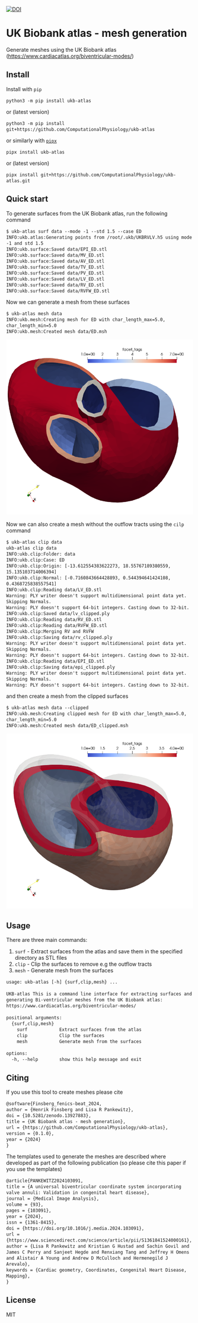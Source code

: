 [![DOI](https://zenodo.org/badge/846706235.svg)](https://doi.org/10.5281/zenodo.13927883)

# UK Biobank atlas - mesh generation

Generate meshes using the UK Biobank atlas (https://www.cardiacatlas.org/biventricular-modes/)

## Install
Install with `pip`
```
python3 -m pip install ukb-atlas
```
or (latest version)
```
python3 -m pip install git+https://github.com/ComputationalPhysiology/ukb-atlas
```
or similarly with [`pipx`](https://github.com/pypa/pipx)
```
pipx install ukb-atlas
```
or (latest version)
```
pipx install git+https://github.com/ComputationalPhysiology/ukb-atlas.git
```

## Quick start
To generate surfaces from the UK Biobank atlas, run the following command
```
$ ukb-atlas surf data --mode -1 --std 1.5 --case ED
INFO:ukb.atlas:Generating points from /root/.ukb/UKBRVLV.h5 using mode -1 and std 1.5
INFO:ukb.surface:Saved data/EPI_ED.stl
INFO:ukb.surface:Saved data/MV_ED.stl
INFO:ukb.surface:Saved data/AV_ED.stl
INFO:ukb.surface:Saved data/TV_ED.stl
INFO:ukb.surface:Saved data/PV_ED.stl
INFO:ukb.surface:Saved data/LV_ED.stl
INFO:ukb.surface:Saved data/RV_ED.stl
INFO:ukb.surface:Saved data/RVFW_ED.stl
```
Now we can generate a mesh from these surfaces
```
$ ukb-atlas mesh data
INFO:ukb.mesh:Creating mesh for ED with char_length_max=5.0, char_length_min=5.0
INFO:ukb.mesh:Created mesh data/ED.msh
```
![_](https://github.com/ComputationalPhysiology/ukb-atlas/blob/main/docs/_static/full.png)

Now we can also create a mesh without the outflow tracts using the `cilp` command
```
$ ukb-atlas clip data
ukb-atlas clip data
INFO:ukb.clip:Folder: data
INFO:ukb.clip:Case: ED
INFO:ukb.clip:Origin: [-13.612554383622273, 18.55767189380559, 15.135103714006394]
INFO:ukb.clip:Normal: [-0.7160843664428893, 0.544394641424108, 0.4368725838557541]
INFO:ukb.clip:Reading data/LV_ED.stl
Warning: PLY writer doesn't support multidimensional point data yet. Skipping Normals.
Warning: PLY doesn't support 64-bit integers. Casting down to 32-bit.
INFO:ukb.clip:Saved data/lv_clipped.ply
INFO:ukb.clip:Reading data/RV_ED.stl
INFO:ukb.clip:Reading data/RVFW_ED.stl
INFO:ukb.clip:Merging RV and RVFW
INFO:ukb.clip:Saving data/rv_clipped.ply
Warning: PLY writer doesn't support multidimensional point data yet. Skipping Normals.
Warning: PLY doesn't support 64-bit integers. Casting down to 32-bit.
INFO:ukb.clip:Reading data/EPI_ED.stl
INFO:ukb.clip:Saving data/epi_clipped.ply
Warning: PLY writer doesn't support multidimensional point data yet. Skipping Normals.
Warning: PLY doesn't support 64-bit integers. Casting down to 32-bit.
```
and then create a mesh from the clipped surfaces
```
$ ukb-atlas mesh data --clipped
INFO:ukb.mesh:Creating clipped mesh for ED with char_length_max=5.0, char_length_min=5.0
INFO:ukb.mesh:Created mesh data/ED_clipped.msh
```

![_](https://github.com/ComputationalPhysiology/ukb-atlas/blob/main/docs/_static/clipped.png)

## Usage
There are three main commands:
1. `surf` - Extract surfaces from the atlas and save them in the specified directory as STL files
2. `clip` - Clip the surfaces to remove e.g the outflow tracts
3. `mesh` - Generate mesh from the surfaces
```
usage: ukb-atlas [-h] {surf,clip,mesh} ...

UKB-atlas This is a command line interface for extracting surfaces and generating Bi-ventricular meshes from the UK Biobank atlas: https://www.cardiacatlas.org/biventricular-modes/

positional arguments:
  {surf,clip,mesh}
    surf            Extract surfaces from the atlas
    clip            Clip the surfaces
    mesh            Generate mesh from the surfaces

options:
  -h, --help        show this help message and exit
```

## Citing
If you use this tool to create meshes please cite
```
@software{Finsberg_fenics-beat_2024,
author = {Henrik Finsberg and Lisa R Pankewitz},
doi = {10.5281/zenodo.13927883},
title = {UK Biobank atlas - mesh generation},
url = {https://github.com/ComputationalPhysiology/ukb-atlas},
version = {0.1.0},
year = {2024}
}
```

The templates used to generate the meshes are described where developed as part of the following publication (so please cite this paper if you use the templates)
```
@article{PANKEWITZ2024103091,
title = {A universal biventricular coordinate system incorporating valve annuli: Validation in congenital heart disease},
journal = {Medical Image Analysis},
volume = {93},
pages = {103091},
year = {2024},
issn = {1361-8415},
doi = {https://doi.org/10.1016/j.media.2024.103091},
url = {https://www.sciencedirect.com/science/article/pii/S1361841524000161},
author = {Lisa R Pankewitz and Kristian G Hustad and Sachin Govil and James C Perry and Sanjeet Hegde and Renxiang Tang and Jeffrey H Omens and Alistair A Young and Andrew D McCulloch and Hermenegild J Arevalo},
keywords = {Cardiac geometry, Coordinates, Congenital Heart Disease, Mapping},
}
```

## License
MIT
